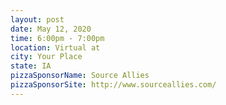 ```yaml
---
layout: post
date: May 12, 2020
time: 6:00pm - 7:00pm
location: Virtual at
city: Your Place
state: IA
pizzaSponsorName: Source Allies
pizzaSponsorSite: http://www.sourceallies.com/
---
```

